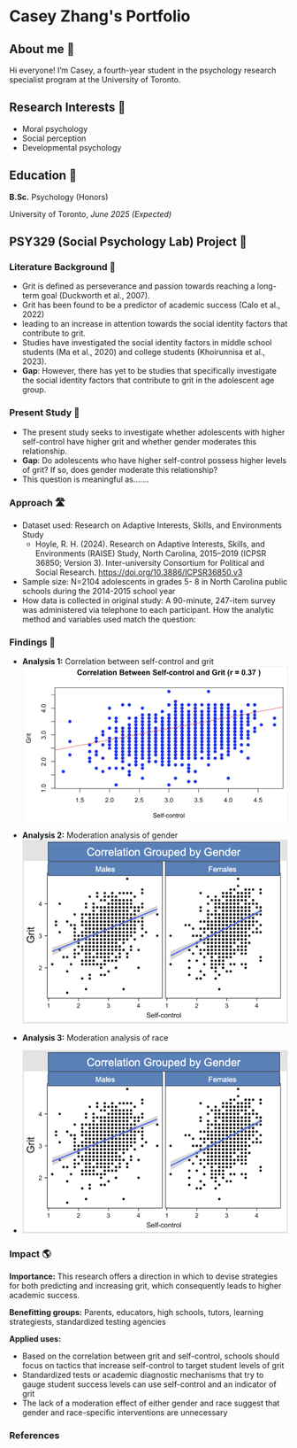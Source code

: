 # Casey Zhang's Portfolio

## About me 📖
Hi everyone! I’m Casey, a fourth-year student in the psychology research specialist program at the University of Toronto. 

## Research Interests 🧠
- Moral psychology
- Social perception
- Developmental psychology

## Education 🏫
**B.Sc.** Psychology (Honors)

University of Toronto, *June 2025 (Expected)*

## PSY329 (Social Psychology Lab) Project 🧩
### Literature Background 📑
- Grit is defined as perseverance and passion towards reaching a long-term goal (Duckworth et al., 2007).
- Grit has been found to be a predictor of academic success (Calo et al., 2022)
- leading to an increase in attention towards the social identity factors that contribute to grit.
- Studies have investigated the social identity factors in middle school students (Ma et al., 2020) and college students (Khoirunnisa et al., 2023).
- **Gap**: However, there has yet to be studies that specifically investigate the social identity factors that contribute to grit in the adolescent age group.

### Present Study 🎯
- The present study seeks to investigate whether adolescents with higher self-control have higher grit and whether gender moderates this relationship.
- **Gap**: Do adolescents who have higher self-control possess higher levels of grit? If so, does gender moderate this relationship?
- This question is meaningful as.......

### Approach 🛣️
- Dataset used: Research on Adaptive Interests, Skills, and Environments Study
  - Hoyle, R. H. (2024). Research on Adaptive Interests, Skills, and Environments (RAISE) Study, North Carolina, 2015–2019 (ICPSR 36850; Version 3). Inter-university Consortium for Political and Social Research. https://doi.org/10.3886/ICPSR36850.v3
- Sample size: N=2104 adolescents in grades 5- 8 in North Carolina public schools during the 2014-2015 school year
- How data is collected in original study: A 90-minute, 247-item survey was administered via telephone to each participant.
How the analytic method and variables used match the question: 

### Findings 🔎
- **Analysis 1:** Correlation between self-control and grit
![g1](/img/g1.png)

- **Analysis 2:** Moderation analysis of gender
![g2](/img/g2.png)

- **Analysis 3:** Moderation analysis of race
- ![g2](/img/g2.png)

### Impact 🌎
**Importance:** This research offers a direction in which to devise strategies for both predicting and increasing grit, which consequently leads to higher academic success.

**Benefitting groups:** Parents, educators, high schools, tutors, learning strategiests, standardized testing agencies 

**Applied uses:** 
- Based on the correlation between grit and self-control, schools should focus on tactics that increase self-control to target student levels of grit
- Standardized tests or academic diagnostic mechanisms that try to gauge student success levels can use self-control and an indicator of grit
- The lack of a moderation effect of either gender and race suggest that gender and race-specific interventions are unnecessary

### References

